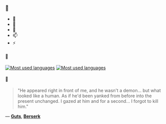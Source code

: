 ### 👋

- 🔭
- 🌱
- 💬
- 📫
- ⚡

#### 🧏

[![Most used languages](https://github-readme-stats-aynah.vercel.app/api/top-langs/?username=aynh&theme=solarized-dark&langs_count=6&layout=compact&hide_title=true)](https://github.com/anuraghazra/github-readme-stats#gh-dark-mode-only)
[![Most used languages](https://github-readme-stats-aynah.vercel.app/api/top-langs/?username=aynh&theme=solarized-light&langs_count=6&layout=compact&hide_title=true)](https://github.com/anuraghazra/github-readme-stats#gh-light-mode-only)

#### 💬

> "He appeared right in front of me, and he wasn't a demon... but what looked like a human. As if he'd been yanked from before into the present unchanged. I gazed at him and for a second... I forgot to kill him."

&mdash; [**Guts**](https://myanimelist.net/character.php?q=Guts&cat=character), [**Berserk**](https://myanimelist.net/search/all?q=Berserk&cat=all)
